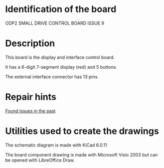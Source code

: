# Identification of the board

ODP2 SMALL DRIVE CONTROL BOARD ISSUE 9

# Description

This board is the display and interface control board.

It has a 6-digit 7-segment display (red) and 5 buttons.

The external interface connector has 13 pins.

# Repair hints

[Found issues in the past](repairs/readme.md)

# Utilities used to create the drawings

The schematic diagram is made with KiCad 6.0.11

The board component drawing is made with Microsoft Visio 2003 but can be opened
 with LibreOffice Draw.
 